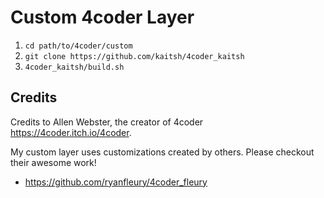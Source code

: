 # Custom 4coder Layer

1. `cd path/to/4coder/custom`
2. `git clone https://github.com/kaitsh/4coder_kaitsh`
3. `4coder_kaitsh/build.sh`

## Credits

Credits to Allen Webster, the creator of 4coder <https://4coder.itch.io/4coder>.

My custom layer uses customizations created by others. Please checkout their awesome work!
- <https://github.com/ryanfleury/4coder_fleury>
